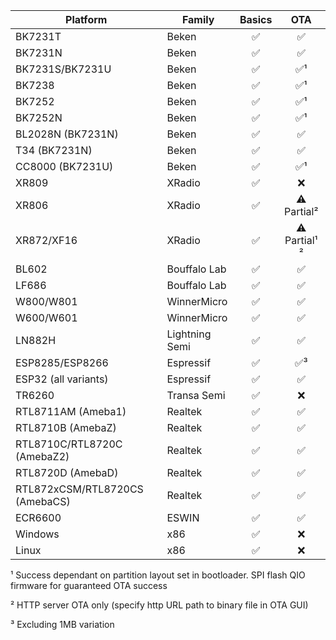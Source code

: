 | Platform             | Family          | Basics | OTA          |
|----------------------|-----------------|:------:|:------------:|
| BK7231T              | Beken           | ✅     | ✅           |
| BK7231N              | Beken           | ✅     | ✅           |
| BK7231S/BK7231U      | Beken           | ✅     | ✅¹          |
| BK7238               | Beken           | ✅     | ✅¹          |
| BK7252               | Beken           | ✅     | ✅¹          |
| BK7252N              | Beken           | ✅     | ✅¹          |
| BL2028N (BK7231N)    | Beken           | ✅     | ✅           |
| T34 (BK7231N)        | Beken           | ✅     | ✅           |
| CC8000 (BK7231U)     | Beken           | ✅     | ✅¹          |
| XR809                | XRadio          | ✅     | ❌           |
| XR806                | XRadio          | ✅     | ⚠️ Partial²  |
| XR872/XF16           | XRadio          | ✅     | ⚠️ Partial¹ ² |
| BL602                | Bouffalo Lab    | ✅     | ✅           |
| LF686                | Bouffalo Lab    | ✅     | ✅           |
| W800/W801            | WinnerMicro     | ✅     | ✅           |
| W600/W601            | WinnerMicro     | ✅     | ✅           |
| LN882H               | Lightning Semi  | ✅     | ✅           |
| ESP8285/ESP8266      | Espressif       | ✅     | ✅³          |
| ESP32 (all variants) | Espressif       | ✅     | ✅           |
| TR6260               | Transa Semi     | ✅     | ❌           |
| RTL8711AM (Ameba1)   | Realtek         | ✅     | ✅           |
| RTL8710B (AmebaZ)    | Realtek         | ✅     | ✅           |
| RTL8710C/RTL8720C (AmebaZ2)| Realtek | ✅    | ✅           |
| RTL8720D (AmebaD) | Realtek | ✅  | ✅           |
| RTL872xCSM/RTL8720CS (AmebaCS) | Realtek | ✅    | ✅           |
| ECR6600              | ESWIN           | ✅     | ✅           |
| Windows   | x86     | ✅          | ❌          |
| Linux    | x86 | ✅          | ❌  |

¹ Success dependant on partition layout set in bootloader. SPI flash QIO firmware for guaranteed OTA success

² HTTP server OTA only (specify http URL path to binary file in OTA GUI)

³ Excluding 1MB variation
